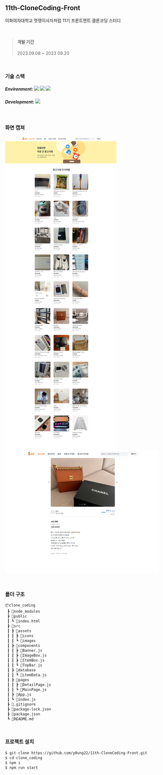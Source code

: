 ## 11th-CloneCoding-Front

이화여자대학교 멋쟁이사자처럼 11기 프론트엔트 클론코딩 스터디

<br/>

> #### 개발 기간
>
> 2023.09.08 ~ 2023 09.20

<br/>

### 기술 스택

##### Environment: <img src="https://img.shields.io/badge/visualstudiocode-007ACC?style=for-the-badge&logo=git&logoColor=white"> <img src="https://img.shields.io/badge/github-181717?style=for-the-badge&logo=github&logoColor=white"> <img src="https://img.shields.io/badge/git-F05032?style=for-the-badge&logo=git&logoColor=white">

##### Development: <img src="https://img.shields.io/badge/react-61DAFB?style=for-the-badge&logo=react&logoColor=white">

<br/>

### 화면 캡쳐

![메인페이지 캡쳐](./src/assets/images/mainPage.png)
![상세페이지 캡쳐](./src/assets/images/detailPage.png)

<br/>

### 폴더 구조

```
📦clone_coding
 ┣ 📂node_modules
 ┣ 📂public
 ┃ ┗ 📜index.html
 ┣ 📂src
 ┃ ┣ 📂assets
 ┃ ┃ ┣ 📂icons
 ┃ ┃ ┗ 📂images
 ┃ ┣ 📂components
 ┃ ┃ ┣ 📜Banner.js
 ┃ ┃ ┣ 📜ImageBox.js
 ┃ ┃ ┣ 📜ItemBox.js
 ┃ ┃ ┗ 📜TopBar.js
 ┃ ┣ 📂database
 ┃ ┃ ┗ 📜itemData.js
 ┃ ┣ 📂pages
 ┃ ┃ ┣ 📜DetailPage.js
 ┃ ┃ ┗ 📜MainPage.js
 ┃ ┣ 📜App.js
 ┃ ┗ 📜index.js
 ┣ 📜.gitignore
 ┣ 📜package-lock.json
 ┣ 📜package.json
 ┗ 📜README.md
```

<br/>

### 프로젝트 설치

```
$ git clone https://github.com/y0ung22/11th-CloneCoding-Front.git
$ cd clone_coding
$ npm i
$ npm run start
```
